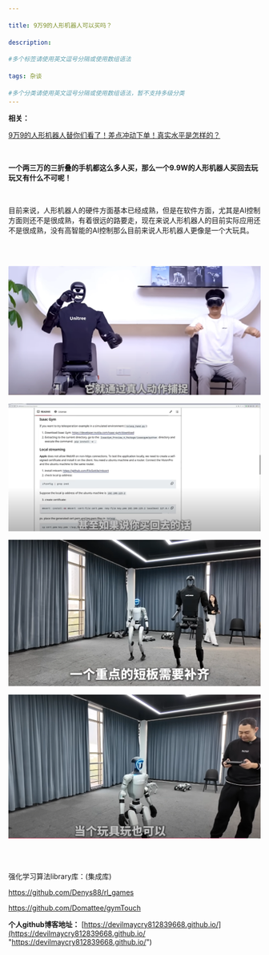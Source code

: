 ```yaml
---

title: 9万9的人形机器人可以买吗？
 
description: 

#多个标签请使用英文逗号分隔或使用数组语法

tags: 杂谈

#多个分类请使用英文逗号分隔或使用数组语法，暂不支持多级分类
---
```




**相关：**

[9万9的人形机器人替你们看了！差点冲动下单！真实水平是怎样的？](https://www.youtube.com/watch?v=DmaHXkVK4EU)

<br/>

**一个两三万的三折叠的手机都这么多人买，那么一个9.9W的人形机器人买回去玩玩又有什么不可呢！**

<br/>



目前来说，人形机器人的硬件方面基本已经成熟，但是在软件方面，尤其是AI控制方面则还不是很成熟，有着很远的路要走，现在来说人形机器人的目前实际应用还不是很成熟，没有高智能的AI控制那么目前来说人形机器人更像是一个大玩具。

<br/>

<br/>

![image-20241030103656851](./2024_10_30_1_9万9的人形机器人可以买吗.assets/image-20241030103656851.png)

![image-20241030103724487](./2024_10_30_1_9万9的人形机器人可以买吗.assets/image-20241030103724487.png)

![image-20241030103953486](./2024_10_30_1_9万9的人形机器人可以买吗.assets/image-20241030103953486.png)

![image-20241030104134124](./2024_10_30_1_9万9的人形机器人可以买吗.assets/image-20241030104134124.png)





<br/>

<br/>

强化学习算法library库：(集成库)

https://github.com/Denys88/rl_games



https://github.com/Domattee/gymTouch







**个人github博客地址：**
[https://devilmaycry812839668.github.io/](https://devilmaycry812839668.github.io/ "https://devilmaycry812839668.github.io/")